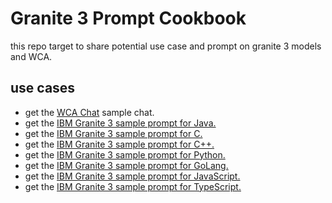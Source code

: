 # Granite 3 Prompt Cookbook

this repo target to share potential use case and prompt on granite 3 models and WCA.

## use cases

- get the  [WCA Chat](./WCA_chat.md) sample chat.
- get the  [IBM Granite 3 sample prompt for Java.](./granite_3_prompt_java.md)
- get the  [IBM Granite 3 sample prompt for C.](./granite_3_prompt_c.md)
- get the  [IBM Granite 3 sample prompt for C++.](./granite_3_prompt_cpp.md)
- get the  [IBM Granite 3 sample prompt for Python.](./granite_3_prompt_python.md)
- get the  [IBM Granite 3 sample prompt for GoLang.](./granite_3_prompt_golang.md)
- get the  [IBM Granite 3 sample prompt for JavaScript.](./granite_3_prompt_javascript.md)
- get the  [IBM Granite 3 sample prompt for TypeScript.](./granite_3_prompt_typescript.md)